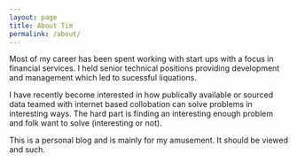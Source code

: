 ```yaml
---
layout: page
title: About Tim
permalink: /about/
---
```


Most of my career has been spent working with start ups with a focus in financial services.  I held senior technical positions providing development and management which led to sucessful liquations.

I have recently become interested in how publically available or sourced data teamed with internet based collobation can solve problems in interesting ways.  The hard part is finding an interesting enough problem and folk want to solve (interesting or not).

This is a personal blog and is mainly for my amusement. It should be viewed and such.
